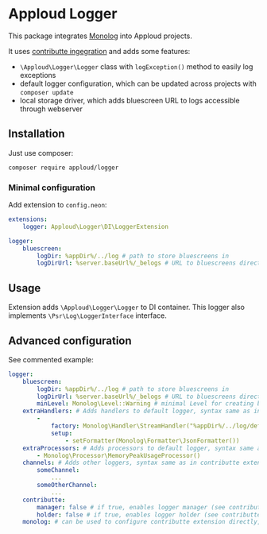 # Apploud Logger

This package integrates [Monolog](https://github.com/Seldaek/monolog) into Apploud projects.

It uses [contributte ingegration](https://github.com/contributte/monolog) and adds some features:

- `\Apploud\Logger\Logger` class with `logException()` method to easily log exceptions
- default logger configuration, which can be updated across projects with `composer update`
- local storage driver, which adds bluescreen URL to logs accessible through webserver

## Installation

Just use composer:

```shell
composer require apploud/logger
```

### Minimal configuration

Add extension to `config.neon`:

```yaml
extensions:
	logger: Apploud\Logger\DI\LoggerExtension

logger:
	bluescreen:
		logDir: %appDir%/../log # path to store bluescreens in
		logDirUrl: %server.baseUrl%/_belogs # URL to bluescreens directory, without trailing slash
```

## Usage

Extension adds `\Apploud\Logger\Logger` to DI container. This logger also implements `\Psr\Log\LoggerInterface` interface.

## Advanced configuration

See commented example:

```yaml
logger:
	bluescreen:
		logDir: %appDir%/../log # path to store bluescreens in
		logDirUrl: %server.baseUrl%/_belogs # URL to bluescreens directory, without trailing slash
		minLevel: Monolog\Level::Warning # minimal Level for creating bluescreens, defaults to Warning
	extraHandlers: # Adds handlers to default logger, syntax same as in contributte extension
		-
			factory: Monolog\Handler\StreamHandler("%appDir%/../log/default.log")
			setup:
				- setFormatter(Monolog\Formatter\JsonFormatter())
	extraProcessors: # Adds processors to default logger, syntax same as in contributte extension
		- Monolog\Processor\MemoryPeakUsageProcessor()
	channels: # Adds other loggers, syntax same as in contributte extension
		someChannel:
			...
		someOtherChannel:
			...
	contributte:
		manager: false # if true, enables logger manager (see contributte docs)
		holder: false # if true, enables logger holder (see contributte docs)
	monolog: # can be used to configure contributte extension directly, if used, previous options are ignored
```
